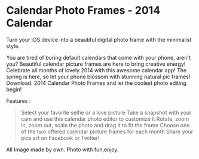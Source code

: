 # Calendar Photo Frames - 2014 Calendar
Turn your iOS device into a beautiful digital photo frame with the minimalist style.

You are tired of boring default calendars that come with your phone, aren't you? Beautiful calendar picture frames are here to bring creative energy! Celebrate all months of lovely 2014 with this awesome calendar app! The spring is here, so let your phone blossom with stunning natural pic frames! Download. 2014 Calendar Photo Frames and let the coolest photo editing begin!

Features : 
>Select your favorite selfie or a love picture
>Take a snapshot with your cam and use this calendar photo editor to customize it
>Rotate, zoom in, zoom out, scale the photo and drag it to fit the frame
>Choose one of the two offered calendar picture frames for each month
>Share your pics art on Facebook or Twitter!

All Image made by own.
Photo with fun,enjoy.
